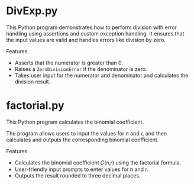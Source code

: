 # DivExp.py
This Python program demonstrates how to perform division with error handling using assertions and custom exception handling. It ensures that the input values are valid and handles errors like division by zero.

Features
- Asserts that the numerator is greater than 0.
- Raises a `ZeroDivisionError` if the denominator is zero.
- Takes user input for the numerator and denominator and calculates the division result.

# factorial.py
This Python program calculates the binomial coefficient.

The program allows users to input the values for n and r, and then calculates and outputs the corresponding binomial coefficient.

Features
* Calculates the binomial coefficient 𝐶(𝑛,𝑟) using the factorial formula.
* User-friendly input prompts to enter values for n and r.
* Outputs the result rounded to three decimal places.
